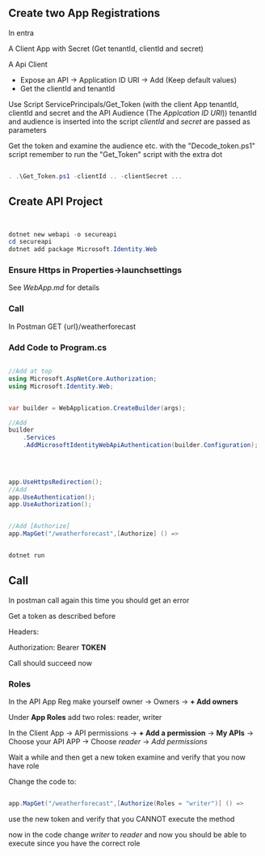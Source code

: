 
## Create two App Registrations

In entra

A Client App with Secret (Get tenantId, clientId and secret)

A Api Client
  - Expose an API -> Application ID URI -> Add  (Keep default values)
  - Get the clientId and tenantId

Use Script ServicePrincipals/Get_Token (with the client App tenantId, clientId and secret and the API Audience (The *Applcation ID URI*))
tenantId and audience is inserted into the script *clientId* and *secret* are
passed as parameters

Get the token and examine the audience etc. with the "Decode_token.ps1" script
remember to run the "Get_Token" script with the extra dot

```powershell

. .\Get_Token.ps1 -clientId .. -clientSecret ...

```


## Create API Project

```powershell


dotnet new webapi -o secureapi
cd secureapi
dotnet add package Microsoft.Identity.Web


```

### Ensure Https in Properties->launchsettings
See *WebApp.md* for details

### Call

In Postman GET {url}/weatherforecast

### Add Code to Program.cs

```csharp

//Add at top
using Microsoft.AspNetCore.Authorization;
using Microsoft.Identity.Web;


var builder = WebApplication.CreateBuilder(args);

//Add
builder
    .Services
    .AddMicrosoftIdentityWebApiAuthentication(builder.Configuration);
    
  


app.UseHttpsRedirection();
//Add
app.UseAuthentication();
app.UseAuthorization();


//Add [Authorize]
app.MapGet("/weatherforecast",[Authorize] () =>

```

```powershell

dotnet run

```

## Call

In postman call again this time you should get an error

Get a token as described before

Headers:

Authorization: Bearer **TOKEN**

Call should succeed now

### Roles

In the API App Reg make yourself owner
  -> Owners -> **+ Add owners**

Under **App Roles** add two roles: reader, writer


In the Client App
 -> API permissions -> **+ Add a permission**
 -> **My APIs**
 -> Choose your API APP
 -> Choose *reader*
 -> *Add permissions*

 Wait a while and then get a new token examine and verify that you now have role

 Change the code to:

 ```csharp

app.MapGet("/weatherforecast",[Authorize(Roles = "writer")] () =>

 ```

 use the new token and verify that you CANNOT execute the method

 now in the code change *writer* to *reader* and now you should be able to execute since you have the correct role
